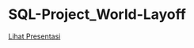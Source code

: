 # SQL-Project_World-Layoff
[Lihat Presentasi](https://github.com/ricardosimor/SQL-Project_World-Layoff/raw/85dfb94279a126f398e3fa45d3e2b1c959fb60ef/SQL%20Project%20Analysis_World%20Layoff.pdf)
